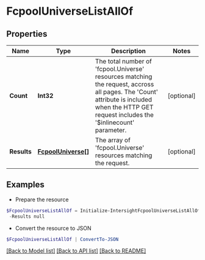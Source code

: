 # FcpoolUniverseListAllOf
## Properties

Name | Type | Description | Notes
------------ | ------------- | ------------- | -------------
**Count** | **Int32** | The total number of &#39;fcpool.Universe&#39; resources matching the request, accross all pages. The &#39;Count&#39; attribute is included when the HTTP GET request includes the &#39;$inlinecount&#39; parameter. | [optional] 
**Results** | [**FcpoolUniverse[]**](FcpoolUniverse.md) | The array of &#39;fcpool.Universe&#39; resources matching the request. | [optional] 

## Examples

- Prepare the resource
```powershell
$FcpoolUniverseListAllOf = Initialize-IntersightFcpoolUniverseListAllOf  -Count null `
 -Results null
```

- Convert the resource to JSON
```powershell
$FcpoolUniverseListAllOf | ConvertTo-JSON
```

[[Back to Model list]](../README.md#documentation-for-models) [[Back to API list]](../README.md#documentation-for-api-endpoints) [[Back to README]](../README.md)

